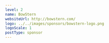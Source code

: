 ```yaml
---
level: 2
name: BowStern
websiteUrl: http://bowstern.com/
logo: ../../images/sponsors/bowstern-logo.png
logoScale: 1
postType: sponsor
---
```

